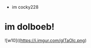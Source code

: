 - im cocky228
# im dolboeb!
![w10]((https://i.imgur.com/glTaOlc.png)
<!---
день пися попы завтра
--->
